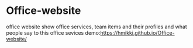 # Office-website
office website show office services, team items and their profiles and what people say to this office sevices
demo:https://hmikki.github.io/Office-website/
